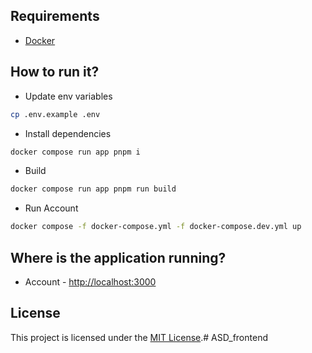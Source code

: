 ## Requirements

- [Docker](https://docs.docker.com/install/)

## How to run it?

- Update env variables

```bash
cp .env.example .env
```

- Install dependencies

```bash
docker compose run app pnpm i
```

- Build

```bash
docker compose run app pnpm run build
```

- Run Account

```bash
docker compose -f docker-compose.yml -f docker-compose.dev.yml up
```

## Where is the application running?

- Account - [http://localhost:3000](http://localhost:3000)


## License

This project is licensed under the [MIT License](LICENSE).# ASD_frontend
